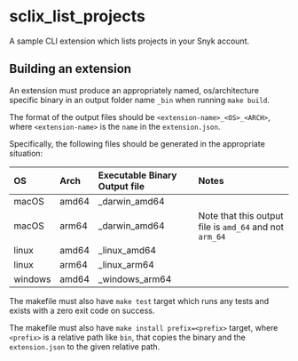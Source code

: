 # sclix_list_projects

A sample CLI extension which lists projects in your Snyk account.

## Building an extension

An extension must produce an appropriately named, os/architecture specific binary in an output folder name `_bin` when running `make build`.

The format of the output files should be `<extension-name>_<OS>_<ARCH>`, where `<extension-name>` is the `name` in the `extension.json`.

Specifically, the following files should be generated in the appropriate situation:

| OS        | Arch     | Executable Binary Output file    | Notes
|:----------|:---------|:---------------------------------|:--------------------------------------------------------|
| macOS     | amd64    | <extension-name>_darwin_amd64    |                                                         |
| macOS     | arm64    | <extension-name>_darwin_amd64    | Note that this output file is `amd_64` and not `arm_64` |
| linux     | amd64    | <extension-name>_linux_amd64     |                                                         |
| linux     | arm64    | <extension-name>_linux_arm64     |                                                         |
| windows   | amd64    | <extension-name>_windows_arm64   |                                                         |

The makefile must also have `make test` target which runs any tests and exists with a zero exit code on success.

The makefile must also have `make install prefix=<prefix>` target, where `<prefix>` is a relative path like `bin`, that copies the binary and the `extension.json` to the given relative path.

